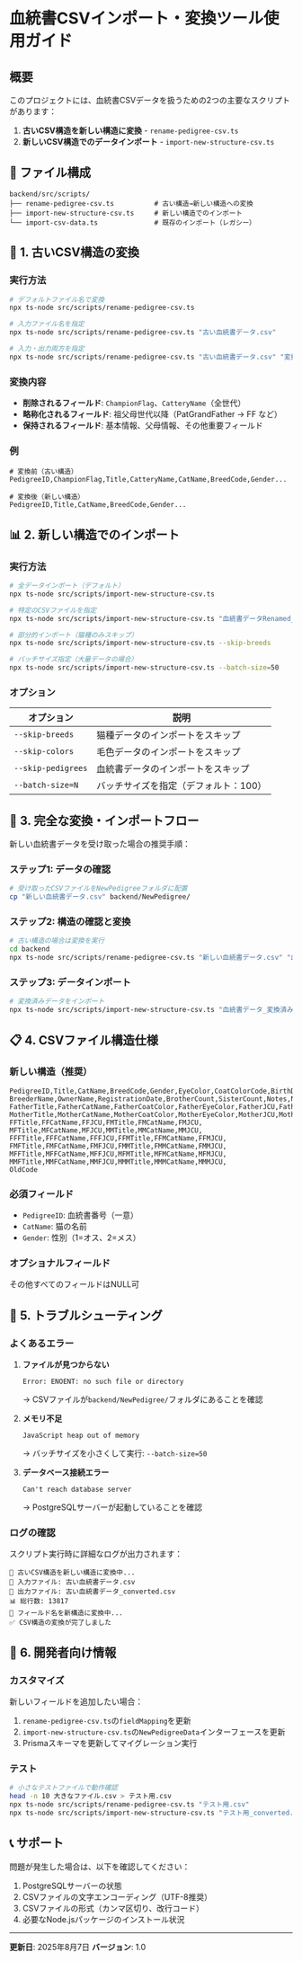 # 血統書CSVインポート・変換ツール使用ガイド

## 概要

このプロジェクトには、血統書CSVデータを扱うための2つの主要なスクリプトがあります：

1. **古いCSV構造を新しい構造に変換** - `rename-pedigree-csv.ts`
2. **新しいCSV構造でのデータインポート** - `import-new-structure-csv.ts`

## 📁 ファイル構成

```
backend/src/scripts/
├── rename-pedigree-csv.ts          # 古い構造→新しい構造への変換
├── import-new-structure-csv.ts     # 新しい構造でのインポート
└── import-csv-data.ts              # 既存のインポート（レガシー）
```

## 🔧 1. 古いCSV構造の変換

### 実行方法

```bash
# デフォルトファイル名で変換
npx ts-node src/scripts/rename-pedigree-csv.ts

# 入力ファイル名を指定
npx ts-node src/scripts/rename-pedigree-csv.ts "古い血統書データ.csv"

# 入力・出力両方を指定
npx ts-node src/scripts/rename-pedigree-csv.ts "古い血統書データ.csv" "変換済み血統書データ.csv"
```

### 変換内容

- **削除されるフィールド**: `ChampionFlag`、`CatteryName`（全世代）
- **略称化されるフィールド**: 祖父母世代以降（PatGrandFather → FF など）
- **保持されるフィールド**: 基本情報、父母情報、その他重要フィールド

### 例

```csv
# 変換前（古い構造）
PedigreeID,ChampionFlag,Title,CatteryName,CatName,BreedCode,Gender...

# 変換後（新しい構造）
PedigreeID,Title,CatName,BreedCode,Gender...
```

## 📊 2. 新しい構造でのインポート

### 実行方法

```bash
# 全データインポート（デフォルト）
npx ts-node src/scripts/import-new-structure-csv.ts

# 特定のCSVファイルを指定
npx ts-node src/scripts/import-new-structure-csv.ts "血統書データRenamed_converted.csv"

# 部分的インポート（猫種のみスキップ）
npx ts-node src/scripts/import-new-structure-csv.ts --skip-breeds

# バッチサイズ指定（大量データの場合）
npx ts-node src/scripts/import-new-structure-csv.ts --batch-size=50
```

### オプション

| オプション         | 説明                                  |
| ------------------ | ------------------------------------- |
| `--skip-breeds`    | 猫種データのインポートをスキップ      |
| `--skip-colors`    | 毛色データのインポートをスキップ      |
| `--skip-pedigrees` | 血統書データのインポートをスキップ    |
| `--batch-size=N`   | バッチサイズを指定（デフォルト：100） |

## 🔄 3. 完全な変換・インポートフロー

新しい血統書データを受け取った場合の推奨手順：

### ステップ1: データの確認

```bash
# 受け取ったCSVファイルをNewPedigreeフォルダに配置
cp "新しい血統書データ.csv" backend/NewPedigree/
```

### ステップ2: 構造の確認と変換

```bash
# 古い構造の場合は変換を実行
cd backend
npx ts-node src/scripts/rename-pedigree-csv.ts "新しい血統書データ.csv" "血統書データ_変換済み.csv"
```

### ステップ3: データインポート

```bash
# 変換済みデータをインポート
npx ts-node src/scripts/import-new-structure-csv.ts "血統書データ_変換済み.csv"
```

## 📋 4. CSVファイル構造仕様

### 新しい構造（推奨）

```csv
PedigreeID,Title,CatName,BreedCode,Gender,EyeColor,CoatColorCode,BirthDate,
BreederName,OwnerName,RegistrationDate,BrotherCount,SisterCount,Notes,Notes2,OtherNo,
FatherTitle,FatherCatName,FatherCoatColor,FatherEyeColor,FatherJCU,FatherOtherCode,
MotherTitle,MotherCatName,MotherCoatColor,MotherEyeColor,MotherJCU,MotherOtherCode,
FFTitle,FFCatName,FFJCU,FMTitle,FMCatName,FMJCU,
MFTitle,MFCatName,MFJCU,MMTitle,MMCatName,MMJCU,
FFFTitle,FFFCatName,FFFJCU,FFMTitle,FFMCatName,FFMJCU,
FMFTitle,FMFCatName,FMFJCU,FMMTitle,FMMCatName,FMMJCU,
MFFTitle,MFFCatName,MFFJCU,MFMTitle,MFMCatName,MFMJCU,
MMFTitle,MMFCatName,MMFJCU,MMMTitle,MMMCatName,MMMJCU,
OldCode
```

### 必須フィールド

- `PedigreeID`: 血統書番号（一意）
- `CatName`: 猫の名前
- `Gender`: 性別（1=オス、2=メス）

### オプショナルフィールド

その他すべてのフィールドはNULL可

## 🚨 5. トラブルシューティング

### よくあるエラー

1. **ファイルが見つからない**

   ```
   Error: ENOENT: no such file or directory
   ```

   → CSVファイルが`backend/NewPedigree/`フォルダにあることを確認

2. **メモリ不足**

   ```
   JavaScript heap out of memory
   ```

   → バッチサイズを小さくして実行: `--batch-size=50`

3. **データベース接続エラー**
   ```
   Can't reach database server
   ```
   → PostgreSQLサーバーが起動していることを確認

### ログの確認

スクリプト実行時に詳細なログが出力されます：

```
🔄 古いCSV構造を新しい構造に変換中...
📁 入力ファイル: 古い血統書データ.csv
📁 出力ファイル: 古い血統書データ_converted.csv
📊 総行数: 13817
🔄 フィールド名を新構造に変換中...
✅ CSV構造の変換が完了しました
```

## 🔧 6. 開発者向け情報

### カスタマイズ

新しいフィールドを追加したい場合：

1. `rename-pedigree-csv.ts`の`fieldMapping`を更新
2. `import-new-structure-csv.ts`の`NewPedigreeData`インターフェースを更新
3. Prismaスキーマを更新してマイグレーション実行

### テスト

```bash
# 小さなテストファイルで動作確認
head -n 10 大きなファイル.csv > テスト用.csv
npx ts-node src/scripts/rename-pedigree-csv.ts "テスト用.csv"
npx ts-node src/scripts/import-new-structure-csv.ts "テスト用_converted.csv"
```

## 📞 サポート

問題が発生した場合は、以下を確認してください：

1. PostgreSQLサーバーの状態
2. CSVファイルの文字エンコーディング（UTF-8推奨）
3. CSVファイルの形式（カンマ区切り、改行コード）
4. 必要なNode.jsパッケージのインストール状況

---

**更新日**: 2025年8月7日
**バージョン**: 1.0
